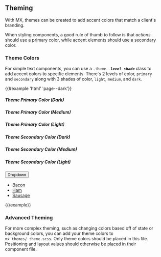 ## Theming

With MX, themes can be created to add accent colors that match a client's branding.

When styling components, a good rule of thumb to follow is that _actions_ should use a primary color, while accent elements should use a secondary color.

### Theme Colors

For simple text components, you can use a <code>.theme--_**level**_-_**shade**_</code> class to add accent colors to specific elements. There's 2 levels of color, `primary` and `secondary` along with 3 shades of color, `light`, `medium`, and `dark`.

{{#example 'html' 'page--dark'}}
<h5 class="theme--primary-dark">Theme Primary Color (Dark)</h5>
<h5 class="theme--primary-med">Theme Primary Color (Medium)</h5>
<h5 class="theme--primary-light">Theme Primary Color (Light)</h5>
<h5 class="theme--secondary-dark">Theme Secondary Color (Dark)</h5>
<h5 class="theme--secondary-med">Theme Secondary Color (Medium)</h5>
<h5 class="theme--secondary-light">Theme Secondary Color (Light)</h5>

<div class="dropdown">
  <button type="button" class="btn" data-toggle="dropdown" aria-expanded="false">
    Dropdown <span class="caret"></span>
  </button>
  <ul class="dropdown-menu">
    <li><a href="#" class="dropdown-menu-item">Bacon</a></li>
    <li><a href="#" class="dropdown-menu-item">Ham</a></li>
    <li><a href="#" class="dropdown-menu-item">Sausage</a></li>
  </ul>
</div>
{{/example}}

### Advanced Theming

For more complex theming, such as changing colors based off of state or background colors, you can add your theme colors to `mx_themes/_theme.scss`. Only theme colors should be placed in this file. Positioning and layout values should otherwise be placed in their component file.